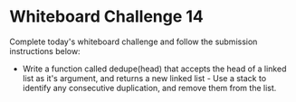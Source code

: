 # Whiteboard Challenge 14

Complete today's whiteboard challenge and follow the submission instructions below:

- Write a function called dedupe(head) that accepts the head of a linked list as it's argument, and returns a new linked list - Use a stack to identify any consecutive duplication, and remove them from the list.